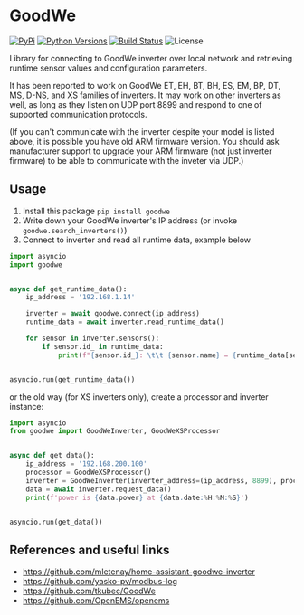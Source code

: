 # GoodWe

[![PyPi](https://img.shields.io/pypi/v/goodwe.svg)](https://pypi.python.org/pypi/goodwe/)
[![Python Versions](https://img.shields.io/pypi/pyversions/goodwe.svg)](https://github.com/marcelblijleven/goodwe/)
[![Build Status](https://github.com/marcelblijleven/goodwe/actions/workflows/publish.yaml/badge.svg)](https://github.com/marcelblijleven/goodwe/actions/workflows/publish.yaml)
![License](https://img.shields.io/github/license/marcelblijleven/goodwe.svg)

Library for connecting to GoodWe inverter over local network and retrieving runtime sensor values and configuration
parameters.

It has been reported to work on GoodWe ET, EH, BT, BH, ES, EM, BP, DT, MS, D-NS, and XS families of inverters. It may
work on other inverters as well, as long as they listen on UDP port 8899 and respond to one of supported communication
protocols.

(If you can't communicate with the inverter despite your model is listed above, it is possible you have old ARM firmware
version. You should ask manufacturer support to upgrade your ARM firmware (not just inverter firmware) to be able to
communicate with the inveter via UDP.)

## Usage

1. Install this package `pip install goodwe`
2. Write down your GoodWe inverter's IP address (or invoke `goodwe.search_inverters()`)
3. Connect to inverter and read all runtime data, example below

```python
import asyncio
import goodwe


async def get_runtime_data():
    ip_address = '192.168.1.14'

    inverter = await goodwe.connect(ip_address)
    runtime_data = await inverter.read_runtime_data()

    for sensor in inverter.sensors():
        if sensor.id_ in runtime_data:
            print(f"{sensor.id_}: \t\t {sensor.name} = {runtime_data[sensor.id_]} {sensor.unit}")


asyncio.run(get_runtime_data())
```

or the old way (for XS inverters only), create a processor and inverter instance:

```python
import asyncio
from goodwe import GoodWeInverter, GoodWeXSProcessor


async def get_data():
    ip_address = '192.168.200.100'
    processor = GoodWeXSProcessor()
    inverter = GoodWeInverter(inverter_address=(ip_address, 8899), processor=processor)
    data = await inverter.request_data()
    print(f'power is {data.power} at {data.date:%H:%M:%S}')


asyncio.run(get_data())
```

## References and useful links

- https://github.com/mletenay/home-assistant-goodwe-inverter
- https://github.com/yasko-pv/modbus-log
- https://github.com/tkubec/GoodWe
- https://github.com/OpenEMS/openems
